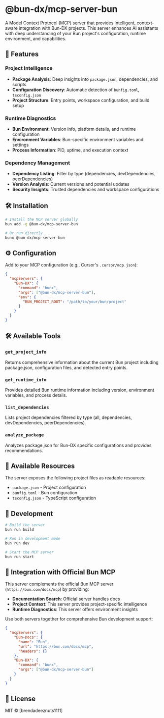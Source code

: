 # @bun-dx/mcp-server-bun

A Model Context Protocol (MCP) server that provides intelligent, context-aware integration with Bun-DX projects. This server enhances AI assistants with deep understanding of your Bun project's configuration, runtime environment, and capabilities.

## 🚀 Features

### **Project Intelligence**
- **Package Analysis**: Deep insights into `package.json`, dependencies, and scripts
- **Configuration Discovery**: Automatic detection of `bunfig.toml`, `tsconfig.json`
- **Project Structure**: Entry points, workspace configuration, and build setup

### **Runtime Diagnostics**
- **Bun Environment**: Version info, platform details, and runtime configuration
- **Environment Variables**: Bun-specific environment variables and settings
- **Process Information**: PID, uptime, and execution context

### **Dependency Management**
- **Dependency Listing**: Filter by type (dependencies, devDependencies, peerDependencies)
- **Version Analysis**: Current versions and potential updates
- **Security Insights**: Trusted dependencies and workspace configurations

## 🛠️ Installation

```bash
# Install the MCP server globally
bun add -g @bun-dx/mcp-server-bun

# Or run directly
bunx @bun-dx/mcp-server-bun
```

## ⚙️ Configuration

Add to your MCP configuration (e.g., Cursor's `.cursor/mcp.json`):

```json
{
  "mcpServers": {
    "Bun-DX": {
      "command": "bunx",
      "args": ["@bun-dx/mcp-server-bun"],
      "env": {
        "BUN_PROJECT_ROOT": "/path/to/your/bun/project"
      }
    }
  }
}
```

## 🛠️ Available Tools

### `get_project_info`
Returns comprehensive information about the current Bun project including package.json, configuration files, and detected entry points.

### `get_runtime_info`
Provides detailed Bun runtime information including version, environment variables, and process details.

### `list_dependencies`
Lists project dependencies filtered by type (all, dependencies, devDependencies, peerDependencies).

### `analyze_package`
Analyzes package.json for Bun-DX specific configurations and provides recommendations.

## 📁 Available Resources

The server exposes the following project files as readable resources:
- `package.json` - Project configuration
- `bunfig.toml` - Bun configuration
- `tsconfig.json` - TypeScript configuration

## 🔧 Development

```bash
# Build the server
bun run build

# Run in development mode
bun run dev

# Start the MCP server
bun run start
```

## 🤝 Integration with Official Bun MCP

This server complements the official Bun MCP server (`https://bun.com/docs/mcp`) by providing:

- **Documentation Search**: Official server handles docs
- **Project Context**: This server provides project-specific intelligence
- **Runtime Diagnostics**: This server offers environment insights

Use both servers together for comprehensive Bun development support:

```json
{
  "mcpServers": {
    "Bun-Docs": {
      "name": "Bun",
      "url": "https://bun.com/docs/mcp",
      "headers": {}
    },
    "Bun-DX": {
      "command": "bunx",
      "args": ["@bun-dx/mcp-server-bun"]
    }
  }
}
```

## 📄 License

MIT © [brendadeeznuts1111]
